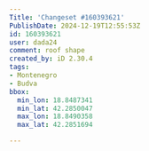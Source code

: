 ```yaml
---
Title: 'Changeset #160393621'
PublishDate: 2024-12-19T12:55:53Z
id: 160393621
user: dada24
comment: roof shape
created_by: iD 2.30.4
tags:
- Montenegro
- Budva
bbox:
  min_lon: 18.8487341
  min_lat: 42.2850047
  max_lon: 18.8490358
  max_lat: 42.2851694

---
```

